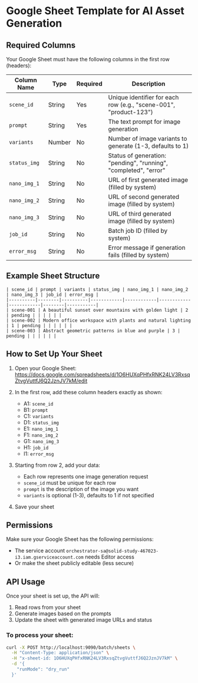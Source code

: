 # Google Sheet Template for AI Asset Generation

## Required Columns

Your Google Sheet must have the following columns in the first row (headers):

| Column Name | Type | Required | Description |
|-------------|------|----------|-------------|
| `scene_id` | String | Yes | Unique identifier for each row (e.g., "scene-001", "product-123") |
| `prompt` | String | Yes | The text prompt for image generation |
| `variants` | Number | No | Number of image variants to generate (1-3, defaults to 1) |
| `status_img` | String | No | Status of generation: "pending", "running", "completed", "error" |
| `nano_img_1` | String | No | URL of first generated image (filled by system) |
| `nano_img_2` | String | No | URL of second generated image (filled by system) |
| `nano_img_3` | String | No | URL of third generated image (filled by system) |
| `job_id` | String | No | Batch job ID (filled by system) |
| `error_msg` | String | No | Error message if generation fails (filled by system) |

## Example Sheet Structure

```
| scene_id | prompt | variants | status_img | nano_img_1 | nano_img_2 | nano_img_3 | job_id | error_msg |
|----------|--------|----------|------------|------------|------------|------------|--------|-----------|
| scene-001 | A beautiful sunset over mountains with golden light | 2 | pending | | | | | |
| scene-002 | Modern office workspace with plants and natural lighting | 1 | pending | | | | | |
| scene-003 | Abstract geometric patterns in blue and purple | 3 | pending | | | | | |
```

## How to Set Up Your Sheet

1. Open your Google Sheet: https://docs.google.com/spreadsheets/d/1O6HUXqPHfxRNK24LV3RxsqZtvgVuttfJ6Q2JznJV7kM/edit

2. In the first row, add these column headers exactly as shown:
   - A1: `scene_id`
   - B1: `prompt`
   - C1: `variants`
   - D1: `status_img`
   - E1: `nano_img_1`
   - F1: `nano_img_2`
   - G1: `nano_img_3`
   - H1: `job_id`
   - I1: `error_msg`

3. Starting from row 2, add your data:
   - Each row represents one image generation request
   - `scene_id` must be unique for each row
   - `prompt` is the description of the image you want
   - `variants` is optional (1-3), defaults to 1 if not specified

4. Save your sheet

## Permissions

Make sure your Google Sheet has the following permissions:
- The service account `orchestrator-sa@solid-study-467023-i3.iam.gserviceaccount.com` needs Editor access
- Or make the sheet publicly editable (less secure)

## API Usage

Once your sheet is set up, the API will:
1. Read rows from your sheet
2. Generate images based on the prompts
3. Update the sheet with generated image URLs and status

### To process your sheet:
```bash
curl -X POST http://localhost:9090/batch/sheets \
  -H "Content-Type: application/json" \
  -H "x-sheet-id: 1O6HUXqPHfxRNK24LV3RxsqZtvgVuttfJ6Q2JznJV7kM" \
  -d '{
    "runMode": "dry_run"
  }'
```